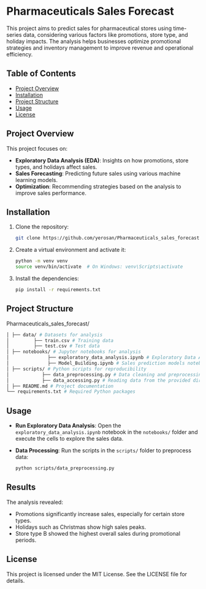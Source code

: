 # Pharmaceuticals Sales Forecast

This project aims to predict sales for pharmaceutical stores using time-series data, considering various factors like promotions, store type, and holiday impacts. The analysis helps businesses optimize promotional strategies and inventory management to improve revenue and operational efficiency.

## Table of Contents
- [Project Overview](#project-overview)
- [Installation](#installation)
- [Project Structure](#project-structure)
- [Usage](#usage)
- [License](#license)

## Project Overview

This project focuses on:
- **Exploratory Data Analysis (EDA)**: Insights on how promotions, store types, and holidays affect sales.
- **Sales Forecasting**: Predicting future sales using various machine learning models.
- **Optimization**: Recommending strategies based on the analysis to improve sales performance.

## Installation

1. Clone the repository:
    ```bash
    git clone https://github.com/yerosan/Pharmaceuticals_sales_forecast.git
    ```

2. Create a virtual environment and activate it:
    ```bash
    python -m venv venv
    source venv/bin/activate  # On Windows: venv\Scripts\activate
    ```

3. Install the dependencies:
    ```bash
    pip install -r requirements.txt
    ```

## Project Structure

Pharmaceuticals_sales_forecast/
```bash
│ ├── data/ # Datasets for analysis 
│         ├── train.csv # Training data 
│         ├── test.csv # Test data 
│ ├── notebooks/ # Jupyter notebooks for analysis 
│              ├── exploratory_data_analysis.ipynb # Exploratory Data Analysis notebook 
│              ├── Model_Building.ipynb # Sales prediction models notebook 
│ ├── scripts/ # Python scripts for reproducibility 
│            ├── data_preprocessing.py # Data cleaning and preprocessing functions 
│            ├── data_accessing.py # Reading data from the provided directory
│ ├── README.md # Project documentation 
└── requirements.txt # Required Python packages 

```

## Usage

- **Run Exploratory Data Analysis**: Open the `exploratory_data_analysis.ipynb` notebook in the `notebooks/` folder and execute the cells to explore the sales data.


- **Data Processing**: Run the scripts in the `scripts/` folder to preprocess data:
    ```bash
    python scripts/data_preprocessing.py
    ```

## Results

The analysis revealed:
- Promotions significantly increase sales, especially for certain store types.
- Holidays such as Christmas show high sales peaks.
- Store type B showed the highest overall sales during promotional periods.

## License

This project is licensed under the MIT License. See the LICENSE file for details.


